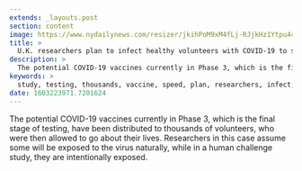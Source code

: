 ```yaml
--- 
extends: _layouts.post 
section: content 
image: https://www.nydailynews.com/resizer/jkihPoM9xM4fLj-RJjkHz1Ytpu4=/1200x0/center/middle/cloudfront-us-east-1.images.arcpublishing.com/tronc/FYIQDUNLWJDHRIYDNAKARCVMFM.jpg 
title: > 
  U.K. researchers plan to infect healthy volunteers with COVID-19 to speed up vaccine development 
description: > 
  The potential COVID-19 vaccines currently in Phase 3, which is the final stage of testing, have been distributed to thousands of volunteers, who were then allowed to go about their lives.Researchers in this case assume some will be exposed to the virus naturally, while in a human challenge study, they are intentionally exposed. 
keywords: > 
  study, testing, thousands, vaccine, speed, plan, researchers, infect, healthy, volunteers, exposed, virus, potential, development, vaccines, stage, covid19, uk 
date: 1603223971.7201624 
--- 
```

<div><p class=""> The potential COVID-19 vaccines currently in Phase 3, which is the final stage of testing, have been distributed to thousands of volunteers, who were then allowed to go about their lives. Researchers in this case assume some will be exposed to the virus naturally, while in a human challenge study, they are intentionally exposed.</p> </div>